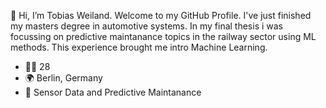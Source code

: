 👋 Hi, I’m Tobias Weiland. Welcome to my GitHub Profile. I've just finished my masters degree in automotive systems. 
In my final thesis i was focussing on predictive maintanance topics in the railway sector using ML methods. This experience brought me intro Machine Learning.

- 🙍‍♂️ 28
- 🌍 Berlin, Germany
- 👀 Sensor Data and Predictive Maintanance

<!---
SeniorWeiland/SeniorWeiland is a ✨ special ✨ repository because its `README.md` (this file) appears on your GitHub profile.
You can click the Preview link to take a look at your changes.
--->
